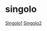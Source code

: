 # singolo
[Singolo1](https://viktork66.github.io/singolo/singolo1)
[Singolo2](https://viktork66.github.io/singolo/singolo2)